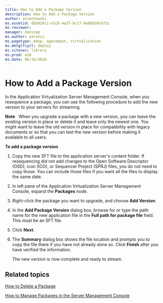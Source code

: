 ```yaml
---
title: How to Add a Package Version
description: How to Add a Package Version
author: aczechowski
ms.assetid: dbb829c1-e5cb-4a2f-bc17-9a9bb50c671c
ms.reviewer: 
manager: dansimp
ms.author: aaroncz
ms.pagetype: mdop, appcompat, virtualization
ms.mktglfcycl: deploy
ms.sitesec: library
ms.prod: w10
ms.date: 06/16/2016
---
```



# How to Add a Package Version


In the Application Virtualization Server Management Console, when you resequence a package, you can use the following procedure to add the new version to your servers for streaming.

**Note**  
When you upgrade a package with a new version, you can leave the existing version in place or delete it and leave only the newest one. You might want to leave the old version in place for compatibility with legacy documents or so that you can test the new version before making it available to all users.

 

**To add a package version**

1.  Copy the new SFT file to the application server's content folder. If resequencing did not add changes to the Open Software Descriptor (OSD), icon (ICO), or Sequencer Project (SPRJ) files, you do not need to copy those. You can include those files if you want all the files to display the same date.

2.  In left pane of the Application Virtualization Server Management Console, expand the **Packages** node.

3.  Right-click the package you want to upgrade, and choose **Add Version**.

4.  In the **Add Package Version** dialog box, browse for or type the path name for the new application file in the **Full path for package file** field. This must be an SFT file.

5.  Click **Next**.

6.  The **Summary** dialog box shows the file location and prompts you to copy the file there if you have not already done so. Click **Finish** after you have verified the information.

    The new version is now complete and ready to stream.

## Related topics


[How to Delete a Package](how-to-delete-a-packageserver.md)

[How to Manage Packages in the Server Management Console](how-to-manage-packages-in-the-server-management-console.md)

 

 





